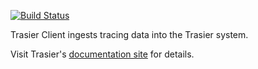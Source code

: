 [![Build Status](https://api.travis-ci.com/trasiercom/trasier-client-java.svg?branch=develop)](https://app.travis-ci.com/github/trasiercom/trasier-client-java)

Trasier Client ingests tracing data into the Trasier system.

Visit Trasier's [documentation site](https://docs.trasier.com/) for details.
